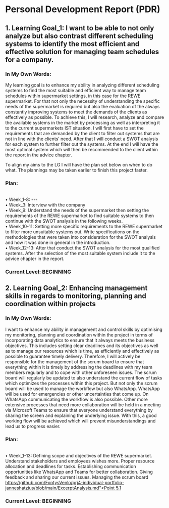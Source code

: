 # Personal Development Report (PDR)

## 1. Learning Goal_1: I want to be able to not only analyze but also contrast different scheduling systems to identify the most efficient and effective solution for managing team schedules for a company.

### In My Own Words: 
My learning goal is to enhance my ability in analyzing different scheduling systems to find the most suitable and efficient way to manage team schedules within supermarket settings, in this case for the REWE supermarket. For that not only the necessity of understanding the specific needs of the supermarket is required but also the evaluation of the always constantly improving systems to meet the demands of the clients as effectively as possible.
To achieve this, I will research, analyze and compare the available systems in the market by processing as well as interpreting it to the current supermarkets IST situation.
I will first have to set the requirements that are demanded by the client to filter out systems that are not in line with the clients’ need. After that I will conduct a SWOT analysis for each system to further filter out the systems.
At the end I will have the most optimal system which will then be recommended to the client within the report in the advice chapter.

To align my aims to the LG I will have the plan set below on when to do what. The plannings may be taken earlier to finish this project faster. 

### Plan: 
<br> • Week_1-8: ---
<br> • Week_3: Interview with the company
<br> • Week_9: Understand the needs of the supermarket then setting the requirements of the REWE 
                    supermarket to find suitable systems to then continue with the SWOT analysis in the 
                    following weeks. 
<br> • Week_10-11: Setting more specific requirements to the REWE supermarket to filter more 
                            unsuitable systems out. Write specifications on the methodologies that were taken 
                            into consideration for the SWOT analysis and how it was done in general in the 
                            introduction. 
<br> • Week_12-13: After that conduct the SWOT analysis for the most qualified systems. After the 
                            selection of the most suitable system include it to the advice chapter in the report.

### Current Level: BEGINNING


## 2. Learning Goal_2: Enhancing management skills in regards to monitoring, planning and coordination within projects

### In My Own Words: 
I want to enhance my ability in management and control skills by optimising my monitoring, planning and coordination within the project in terms of incorporating data analytics to ensure that it always meets the business objectives.
This includes setting clear deadlines and its objectives as well as to manage our resources which is time, as efficiently and effectively as possible to guarantee timely delivery.
Therefore, I will actively be responsible for the management of the scrum board to ensure that everything within it is timely by addressing the deadlines with my team members regularly and to cope with other unforeseen issues. 
The scrum board will regularly be updated to also understand the current flow of tasks which optimizes the processes within this project. But not only the scrum board will be used to manage the workflow but also WhatsApp. 
WhatsApp will be used for emergencies or other uncertainties that come up. On WhatsApp communicating the workflow is also possible. 
Other more extensive processes that need more collaboration will be held in a meeting via Microsoft Teams to ensure that everyone understand everything by sharing the screen and explaining the underlying issue. 
With this, a good working flow will be achieved which will prevent misunderstandings and lead us to progress easier.

### Plan: 
<br> • Week_1-13: Defining scope and objectives of the REWE supermarket. Understand stakeholders and employees wishes more. Proper resource allocation and deadlines for tasks. 
Establishing communication opportunities like WhatsApp and Teams for better collaboration. Giving feedback and sharing our current issues. Managing the scrum board [https://github.com/FontysVenlo/prj4-individual-portfolio-janneshatzius/blob/main/ExcerptAnalysis.md">Point 5.1](https://github.com/orgs/FontysVenlo/projects/352/views/1)</a>

### Current Level: BEGINNING
